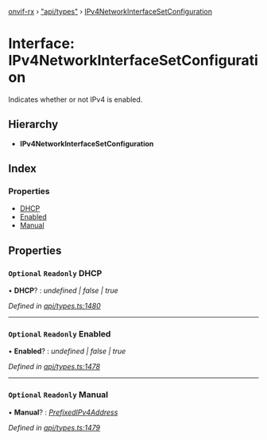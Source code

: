 [onvif-rx](../README.md) › ["api/types"](../modules/_api_types_.md) › [IPv4NetworkInterfaceSetConfiguration](_api_types_.ipv4networkinterfacesetconfiguration.md)

# Interface: IPv4NetworkInterfaceSetConfiguration

Indicates whether or not IPv4 is enabled.

## Hierarchy

* **IPv4NetworkInterfaceSetConfiguration**

## Index

### Properties

* [DHCP](_api_types_.ipv4networkinterfacesetconfiguration.md#optional-readonly-dhcp)
* [Enabled](_api_types_.ipv4networkinterfacesetconfiguration.md#optional-readonly-enabled)
* [Manual](_api_types_.ipv4networkinterfacesetconfiguration.md#optional-readonly-manual)

## Properties

### `Optional` `Readonly` DHCP

• **DHCP**? : *undefined | false | true*

*Defined in [api/types.ts:1480](https://github.com/patrickmichalina/onvif-rx/blob/3e9b152/src/api/types.ts#L1480)*

___

### `Optional` `Readonly` Enabled

• **Enabled**? : *undefined | false | true*

*Defined in [api/types.ts:1478](https://github.com/patrickmichalina/onvif-rx/blob/3e9b152/src/api/types.ts#L1478)*

___

### `Optional` `Readonly` Manual

• **Manual**? : *[PrefixedIPv4Address](_api_types_.prefixedipv4address.md)*

*Defined in [api/types.ts:1479](https://github.com/patrickmichalina/onvif-rx/blob/3e9b152/src/api/types.ts#L1479)*
